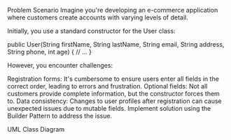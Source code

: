 Problem Scenario
Imagine you're developing an e-commerce application where customers create accounts with varying levels of detail.

Initially, you use a standard constructor for the User class:

public User(String firstName, String lastName, String email, String address, String phone, int age) { // ... }

However, you encounter challenges:

Registration forms: It's cumbersome to ensure users enter all fields in the correct order, leading to errors and frustration.
Optional fields: Not all customers provide complete information, but the constructor forces them to.
Data consistency: Changes to user profiles after registration can cause unexpected issues due to mutable fields.
Implement solution using the Builder Pattern to address the issue.

UML Class Diagram
